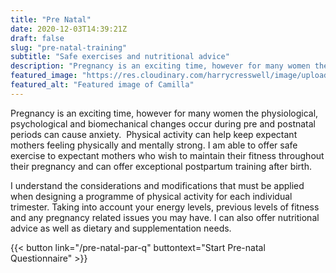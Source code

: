 ```yaml
---
title: "Pre Natal"
date: 2020-12-03T14:39:21Z
draft: false
slug: "pre-natal-training"
subtitle: "Safe exercises and nutritional advice"
description: "Pregnancy is an exciting time, however for many women the physiological, psychological and biomechanical changes occur during pre and postnatal periods can cause anxiety."
featured_image: "https://res.cloudinary.com/harrycresswell/image/upload/v1607006817/camilla-cresswell-fitness-personal-training.jpg"
featured_alt: "Featured image of Camilla"
---
```

Pregnancy is an exciting time, however for many women the physiological, psychological
and biomechanical changes occur during pre and postnatal periods can cause anxiety. 
Physical activity can help keep expectant mothers feeling physically and mentally strong. I
am able to offer safe exercise to expectant mothers who wish to maintain their fitness
throughout their pregnancy and can offer exceptional postpartum training after birth.

I understand the considerations and modifications that must be applied when designing a
programme of physical activity for each individual trimester. Taking into account your
energy levels, previous levels of fitness and any pregnancy related issues you may have.
I can also offer nutritional advice as well as dietary and supplementation needs.

{{< button link="/pre-natal-par-q" buttontext="Start Pre-natal Questionnaire" >}}

